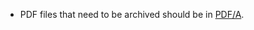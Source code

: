 * PDF files that need to be archived should be in [PDF/A][PDF/A].

[PDF/A]: https://en.wikipedia.org/wiki/PDF/A
